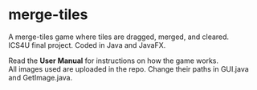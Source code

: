 # merge-tiles
A merge-tiles game where tiles are dragged, merged, and cleared.  
ICS4U final project. Coded in Java and JavaFX.

Read the **User Manual** for instructions on how the game works.  
All images used are uploaded in the repo. Change their paths in GUI.java and GetImage.java.

